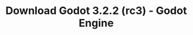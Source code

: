 ---
# Generated by /tools/generators/src/download_archive_generator !!! do not edit by hand !!!
title: 'Download Godot 3.2.2 (rc3) - Godot Engine'
type: 'download/archive'
name: '3.2.2'
flavor: 'rc3'
release_date: '2020-06-22T03:00:00-00:00'
release_notes: 'article/release-candidate-godot-3-2-2-rc-3/'
primaryPlatforms:
  - 'android.apk'
  - 'macos.universal'
  - 'windows.64'
  - 'linux_server.headless.64'
  - 'web'
  - 'templates'
links:
  android.apk:
    name: 'android.apk'
    title: 'Android'
    caption: 'APK Universal (ARM64 + ARMv7 + x86_64 + x86)'
    tags:
      - 'APK download'
      - 'ARM64/v7'
      - 'x86 (64 & 32 bit)'
    hosts:
      github_builds:
        regular: 'https://github.com/godotengine/godot-builds/releases/download/3.2.2-rc3/Godot_v3.2.2-rc3_android_editor.apk'
        mono: '#'
      github:
        regular: 'https://github.com/godotengine/godot/releases/download/3.2.2-rc3/Godot_v3.2.2-rc3_android_editor.apk'
        mono: '#'
  macos.universal:
    name: 'macos.universal'
    title: 'macOS'
    caption: 'Universal (x86_64 + Silício da Apple)'
    tags:
      - 'Intel/Apple Silicon'
      - '64 bit'
    hosts:
      github_builds:
        regular: 'https://github.com/godotengine/godot-builds/releases/download/3.2.2-rc3/Godot_v3.2.2-rc3_osx.universal.zip'
        mono: 'https://github.com/godotengine/godot-builds/releases/download/3.2.2-rc3/Godot_v3.2.2-rc3_mono_osx.universal.zip'
      github:
        regular: 'https://github.com/godotengine/godot/releases/download/3.2.2-rc3/Godot_v3.2.2-rc3_osx.universal.zip'
        mono: 'https://github.com/godotengine/godot/releases/download/3.2.2-rc3/Godot_v3.2.2-rc3_mono_osx.universal.zip'
  windows.64:
    name: 'windows.64'
    title: 'Windows'
    caption: 'Padrão (x86_64)'
    tags:
      - '64 bit'
    hosts:
      github_builds:
        regular: 'https://github.com/godotengine/godot-builds/releases/download/3.2.2-rc3/Godot_v3.2.2-rc3_win64.exe.zip'
        mono: 'https://github.com/godotengine/godot-builds/releases/download/3.2.2-rc3/Godot_v3.2.2-rc3_mono_win64.zip'
      github:
        regular: 'https://github.com/godotengine/godot/releases/download/3.2.2-rc3/Godot_v3.2.2-rc3_win64.exe.zip'
        mono: 'https://github.com/godotengine/godot/releases/download/3.2.2-rc3/Godot_v3.2.2-rc3_mono_win64.zip'
  linux_server.headless.64:
    name: 'linux_server.headless.64'
    title: 'Linux Server'
    caption: 'Headless (x86_64)'
    tags:
      - '64 bit'
      - 'Headless'
    hosts:
      github_builds:
        regular: 'https://github.com/godotengine/godot-builds/releases/download/3.2.2-rc3/Godot_v3.2.2-rc3_linux_headless.64.zip'
        mono: 'https://github.com/godotengine/godot-builds/releases/download/3.2.2-rc3/Godot_v3.2.2-rc3_mono_linux_headless_64.zip'
      github:
        regular: 'https://github.com/godotengine/godot/releases/download/3.2.2-rc3/Godot_v3.2.2-rc3_linux_headless.64.zip'
        mono: 'https://github.com/godotengine/godot/releases/download/3.2.2-rc3/Godot_v3.2.2-rc3_mono_linux_headless_64.zip'
  web:
    name: 'web'
    title: 'Editor Web'
    caption: ''
    tags:
      - 'Self-hosted'
      - 'Cross-platform'
    hosts:
      github_builds:
        regular: 'https://github.com/godotengine/godot-builds/releases/download/3.2.2-rc3/Godot_v3.2.2-rc3_web_editor.zip'
        mono: '#'
      github:
        regular: 'https://github.com/godotengine/godot/releases/download/3.2.2-rc3/Godot_v3.2.2-rc3_web_editor.zip'
        mono: '#'
  linux.64:
    name: 'linux.64'
    title: 'Linux'
    caption: 'Padrão (x86_64)'
    tags:
      - '64 bit'
    hosts:
      github_builds:
        regular: 'https://github.com/godotengine/godot-builds/releases/download/3.2.2-rc3/Godot_v3.2.2-rc3_x11.64.zip'
        mono: 'https://github.com/godotengine/godot-builds/releases/download/3.2.2-rc3/Godot_v3.2.2-rc3_mono_x11_64.zip'
      github:
        regular: 'https://github.com/godotengine/godot/releases/download/3.2.2-rc3/Godot_v3.2.2-rc3_x11.64.zip'
        mono: 'https://github.com/godotengine/godot/releases/download/3.2.2-rc3/Godot_v3.2.2-rc3_mono_x11_64.zip'
  linux.32:
    name: 'linux.32'
    title: 'Linux'
    caption: 'Padrão (x86)'
    tags:
      - '32 bit'
    hosts:
      github_builds:
        regular: 'https://github.com/godotengine/godot-builds/releases/download/3.2.2-rc3/Godot_v3.2.2-rc3_x11.32.zip'
        mono: 'https://github.com/godotengine/godot-builds/releases/download/3.2.2-rc3/Godot_v3.2.2-rc3_mono_x11_32.zip'
      github:
        regular: 'https://github.com/godotengine/godot/releases/download/3.2.2-rc3/Godot_v3.2.2-rc3_x11.32.zip'
        mono: 'https://github.com/godotengine/godot/releases/download/3.2.2-rc3/Godot_v3.2.2-rc3_mono_x11_32.zip'
  windows.32:
    name: 'windows.32'
    title: 'Windows'
    caption: 'Padrão (x86)'
    tags:
      - '32 bit'
    hosts:
      github_builds:
        regular: 'https://github.com/godotengine/godot-builds/releases/download/3.2.2-rc3/Godot_v3.2.2-rc3_win32.exe.zip'
        mono: 'https://github.com/godotengine/godot-builds/releases/download/3.2.2-rc3/Godot_v3.2.2-rc3_mono_win32.zip'
      github:
        regular: 'https://github.com/godotengine/godot/releases/download/3.2.2-rc3/Godot_v3.2.2-rc3_win32.exe.zip'
        mono: 'https://github.com/godotengine/godot/releases/download/3.2.2-rc3/Godot_v3.2.2-rc3_mono_win32.zip'
  linux_server.64:
    name: 'linux_server.64'
    title: 'Servidor Linux'
    caption: 'Padrão (x86_64)'
    tags:
      - '64 bit'
    hosts:
      github_builds:
        regular: 'https://github.com/godotengine/godot-builds/releases/download/3.2.2-rc3/Godot_v3.2.2-rc3_linux_server.64.zip'
        mono: 'https://github.com/godotengine/godot-builds/releases/download/3.2.2-rc3/Godot_v3.2.2-rc3_mono_linux_server_64.zip'
      github:
        regular: 'https://github.com/godotengine/godot/releases/download/3.2.2-rc3/Godot_v3.2.2-rc3_linux_server.64.zip'
        mono: 'https://github.com/godotengine/godot/releases/download/3.2.2-rc3/Godot_v3.2.2-rc3_mono_linux_server_64.zip'
  aar_library:
    name: 'aar_library'
    title: 'Biblioteca de AAR'
    caption: ''
    tags:
      - 'Android plugins'
      - 'Java'
      - 'Kotlin'
    hosts:
      github_builds:
        regular: 'https://github.com/godotengine/godot-builds/releases/download/3.2.2-rc3/godot-lib.3.2.2.rc3.release.aar'
        mono: 'https://github.com/godotengine/godot-builds/releases/download/3.2.2-rc3/godot-lib.3.2.2.rc3.mono.release.aar'
      github:
        regular: 'https://github.com/godotengine/godot/releases/download/3.2.2-rc3/godot-lib.3.2.2.rc3.release.aar'
        mono: 'https://github.com/godotengine/godot/releases/download/3.2.2-rc3/godot-lib.3.2.2.rc3.mono.release.aar'
  templates:
    name: 'templates'
    title: 'Modelos de exportação'
    caption: ''
    tags:
      - 'Utilizado para exportar os seus jogos para todas as plataformas suportadas'
    hosts:
      github_builds:
        regular: 'https://github.com/godotengine/godot-builds/releases/download/3.2.2-rc3/Godot_v3.2.2-rc3_export_templates.tpz'
        mono: 'https://github.com/godotengine/godot-builds/releases/download/3.2.2-rc3/Godot_v3.2.2-rc3_mono_export_templates.tpz'
      github:
        regular: 'https://github.com/godotengine/godot/releases/download/3.2.2-rc3/Godot_v3.2.2-rc3_export_templates.tpz'
        mono: 'https://github.com/godotengine/godot/releases/download/3.2.2-rc3/Godot_v3.2.2-rc3_mono_export_templates.tpz'
---